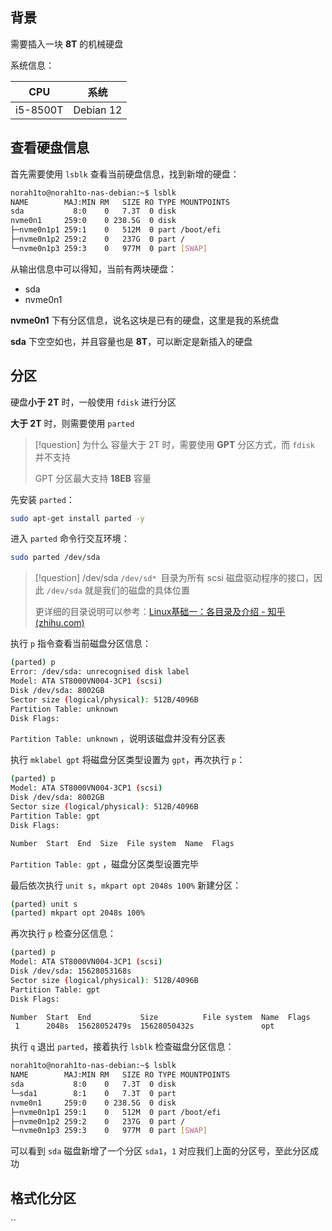 
## 背景

需要插入一块 **8T** 的机械硬盘

系统信息：

|CPU|系统|
|---|---|
|i5-8500T|Debian 12|

## 查看硬盘信息

首先需要使用 `lsblk` 查看当前硬盘信息，找到新增的硬盘：

```bash
norah1to@norah1to-nas-debian:~$ lsblk
NAME        MAJ:MIN RM   SIZE RO TYPE MOUNTPOINTS
sda           8:0    0   7.3T  0 disk
nvme0n1     259:0    0 238.5G  0 disk
├─nvme0n1p1 259:1    0   512M  0 part /boot/efi
├─nvme0n1p2 259:2    0   237G  0 part /
└─nvme0n1p3 259:3    0   977M  0 part [SWAP]
```

从输出信息中可以得知，当前有两块硬盘：

- sda
- nvme0n1

**nvme0n1** 下有分区信息，说名这块是已有的硬盘，这里是我的系统盘

**sda** 下空空如也，并且容量也是 **8T**，可以断定是新插入的硬盘

## 分区

硬盘**小于 2T** 时，一般使用 `fdisk` 进行分区

**大于 2T** 时，则需要使用 `parted`

> [!question] 为什么
> 容量大于 2T 时，需要使用 **GPT** 分区方式，而 `fdisk` 并不支持
> 
> GPT 分区最大支持 **18EB** 容量

先安装 `parted`：

```bash
sudo apt-get install parted -y
```

进入 `parted` 命令行交互环境：

```bash
sudo parted /dev/sda
```

> [!question] /dev/sda
> `/dev/sd* `目录为所有 scsi 磁盘驱动程序的接口，因此 `/dev/sda` 就是我们的磁盘的具体位置
> 
> 更详细的目录说明可以参考：[Linux基础一：各目录及介绍 - 知乎 (zhihu.com)](https://zhuanlan.zhihu.com/p/647466955)

执行 `p` 指令查看当前磁盘分区信息：

```bash
(parted) p
Error: /dev/sda: unrecognised disk label
Model: ATA ST8000VN004-3CP1 (scsi)
Disk /dev/sda: 8002GB
Sector size (logical/physical): 512B/4096B
Partition Table: unknown
Disk Flags:
```

`Partition Table: unknown` ，说明该磁盘并没有分区表

执行 `mklabel gpt` 将磁盘分区类型设置为 `gpt`，再次执行 `p`：

```bash
(parted) p
Model: ATA ST8000VN004-3CP1 (scsi)
Disk /dev/sda: 8002GB
Sector size (logical/physical): 512B/4096B
Partition Table: gpt
Disk Flags:

Number  Start  End  Size  File system  Name  Flags
```

`Partition Table: gpt` ，磁盘分区类型设置完毕

最后依次执行 `unit s`，`mkpart opt 2048s 100%` 新建分区：

```bash
(parted) unit s
(parted) mkpart opt 2048s 100%
```

再次执行 `p` 检查分区信息：

```bash
(parted) p
Model: ATA ST8000VN004-3CP1 (scsi)
Disk /dev/sda: 15628053168s
Sector size (logical/physical): 512B/4096B
Partition Table: gpt
Disk Flags:

Number  Start  End           Size          File system  Name  Flags
 1      2048s  15628052479s  15628050432s               opt
```

执行 `q` 退出 `parted`，接着执行 `lsblk` 检查磁盘分区信息：

```bash
norah1to@norah1to-nas-debian:~$ lsblk
NAME        MAJ:MIN RM   SIZE RO TYPE MOUNTPOINTS
sda           8:0    0   7.3T  0 disk
└─sda1        8:1    0   7.3T  0 part
nvme0n1     259:0    0 238.5G  0 disk
├─nvme0n1p1 259:1    0   512M  0 part /boot/efi
├─nvme0n1p2 259:2    0   237G  0 part /
└─nvme0n1p3 259:3    0   977M  0 part [SWAP]
```

可以看到 `sda` 磁盘新增了一个分区 `sda1`，`1` 对应我们上面的分区号，至此分区成功

## 格式化分区

``